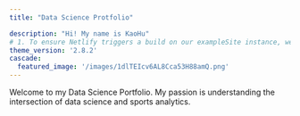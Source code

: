 ```yaml
---
title: "Data Science Protfolio"

description: "Hi! My name is KaoHu" 
# 1. To ensure Netlify triggers a build on our exampleSite instance, we need to change a file in the exampleSite directory.
theme_version: '2.8.2'
cascade:
  featured_image: '/images/1dlTEIcv6AL8Cca53H88amQ.png'
---
```

Welcome to my Data Science Portfolio. My passion is understanding the intersection of data science and sports analytics.
